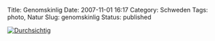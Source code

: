 Title: Genomskinlig
Date: 2007-11-01 16:17
Category: Schweden
Tags: photo, Natur
Slug: genomskinlig
Status: published

[![Durchsichtig](/pic/snigeln_s.jpg "Durchsichtig")](/pic/snigeln_l.jpg)

